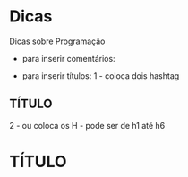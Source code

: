 # Dicas
Dicas sobre Programação 


- para inserir comentários:      <!-- SEU COMENTÁRIO AQUI   -->

- para inserir títulos: 
1 - coloca dois hashtag 
## TÍTULO

2 - ou coloca os H - pode ser de h1 até h6
<h1> TÍTULO <h/h1>
